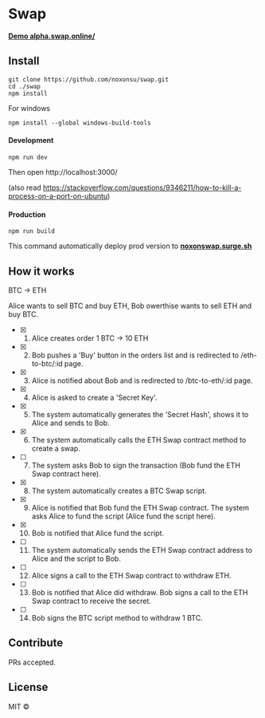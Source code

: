# Swap

[**Demo alpha.swap.online/**](https://alpha.swap.online/)


## Install

```
git clone https://github.com/noxonsu/swap.git
cd ./swap
npm install
```

For windows
```
npm install --global windows-build-tools
```

#### Development

```
npm run dev
```
Then open http://localhost:3000/

(also read https://stackoverflow.com/questions/9346211/how-to-kill-a-process-on-a-port-on-ubuntu)

#### Production

```
npm run build
```
This command automatically deploy prod version to [**noxonswap.surge.sh**](https://noxonswap.surge.sh/)

## How it works



BTC -> ETH

Alice wants to sell BTC and buy ETH, Bob owerthise wants to sell ETH and buy BTC.

* [x] 1. Alice creates order 1 BTC -> 10 ETH
* [x] 2. Bob pushes a 'Buy' button in the orders list and is redirected to /eth-to-btc/:id page.
* [x] 3. Alice is notified about Bob and is redirected to /btc-to-eth/:id page.
* [x] 4. Alice is asked to create a 'Secret Key'. 
* [x] 5. The system automatically generates the 'Secret Hash', shows it to Alice and sends to Bob.
* [x] 6. The system automatically calls the ETH Swap contract method to create a swap.
* [ ] 7. The system asks Bob to sign the transaction (Bob fund the ETH Swap contract here).
* [x] 8. The system automatically creates a BTC Swap script.
* [x] 9. Alice is notified that Bob fund the ETH Swap contract. The system asks Alice to fund the script (Alice fund the script here).
* [x] 10. Bob is notified that Alice fund the script.
* [ ] 11. The system automatically sends the ETH Swap contract address to Alice and the script to Bob.
* [ ] 12. Alice signs a call to the ETH Swap contract to withdraw ETH.
* [ ] 13. Bob is notified that Alice did withdraw. Bob signs a call to the ETH Swap contract to receive the secret.
* [ ] 14. Bob signs the BTC script method to withdraw 1 BTC.



## Contribute

PRs accepted.

## License

MIT © 
